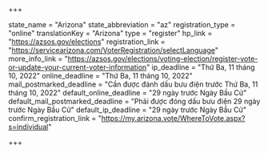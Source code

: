 +++

state_name = "Arizona"
state_abbreviation = "az"
registration_type = "online"
translationKey = "Arizona"
type = "register"
hp_link = "https://azsos.gov/elections"
registration_link = "https://servicearizona.com/VoterRegistration/selectLanguage"
more_info_link = "https://azsos.gov/elections/voting-election/register-vote-or-update-your-current-voter-information"
ip_deadline = "Thứ Ba, 11 tháng 10, 2022"
online_deadline = "Thứ Ba, 11 tháng 10, 2022"
mail_postmarked_deadline = "Cần được đánh dấu bưu điện trước Thứ Ba, 11 tháng 10, 2022"
default_online_deadline = "29 ngày trước Ngày Bầu Cử"
default_mail_postmarked_deadline = "Phải được đóng dấu bưu điện 29 ngày trước Ngày Bầu Cử"
default_ip_deadline = "29 ngày trước Ngày Bầu Cử"
confirm_registration_link = "https://my.arizona.vote/WhereToVote.aspx?s=individual"

+++